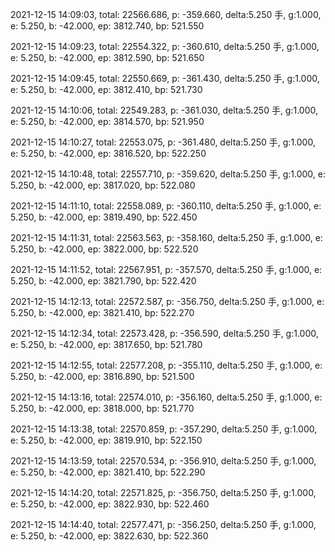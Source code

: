 2021-12-15 14:09:03, total: 22566.686, p: -359.660, delta:5.250 手, g:1.000, e: 5.250, b: -42.000, ep: 3812.740, bp: 521.550

2021-12-15 14:09:23, total: 22554.322, p: -360.610, delta:5.250 手, g:1.000, e: 5.250, b: -42.000, ep: 3812.590, bp: 521.650

2021-12-15 14:09:45, total: 22550.669, p: -361.430, delta:5.250 手, g:1.000, e: 5.250, b: -42.000, ep: 3812.410, bp: 521.730

2021-12-15 14:10:06, total: 22549.283, p: -361.030, delta:5.250 手, g:1.000, e: 5.250, b: -42.000, ep: 3814.570, bp: 521.950

2021-12-15 14:10:27, total: 22553.075, p: -361.480, delta:5.250 手, g:1.000, e: 5.250, b: -42.000, ep: 3816.520, bp: 522.250

2021-12-15 14:10:48, total: 22557.710, p: -359.620, delta:5.250 手, g:1.000, e: 5.250, b: -42.000, ep: 3817.020, bp: 522.080

2021-12-15 14:11:10, total: 22558.089, p: -360.110, delta:5.250 手, g:1.000, e: 5.250, b: -42.000, ep: 3819.490, bp: 522.450

2021-12-15 14:11:31, total: 22563.563, p: -358.160, delta:5.250 手, g:1.000, e: 5.250, b: -42.000, ep: 3822.000, bp: 522.520

2021-12-15 14:11:52, total: 22567.951, p: -357.570, delta:5.250 手, g:1.000, e: 5.250, b: -42.000, ep: 3821.790, bp: 522.420

2021-12-15 14:12:13, total: 22572.587, p: -356.750, delta:5.250 手, g:1.000, e: 5.250, b: -42.000, ep: 3821.410, bp: 522.270

2021-12-15 14:12:34, total: 22573.428, p: -356.590, delta:5.250 手, g:1.000, e: 5.250, b: -42.000, ep: 3817.650, bp: 521.780

2021-12-15 14:12:55, total: 22577.208, p: -355.110, delta:5.250 手, g:1.000, e: 5.250, b: -42.000, ep: 3816.890, bp: 521.500

2021-12-15 14:13:16, total: 22574.010, p: -356.160, delta:5.250 手, g:1.000, e: 5.250, b: -42.000, ep: 3818.000, bp: 521.770

2021-12-15 14:13:38, total: 22570.859, p: -357.290, delta:5.250 手, g:1.000, e: 5.250, b: -42.000, ep: 3819.910, bp: 522.150

2021-12-15 14:13:59, total: 22570.534, p: -356.910, delta:5.250 手, g:1.000, e: 5.250, b: -42.000, ep: 3821.410, bp: 522.290

2021-12-15 14:14:20, total: 22571.825, p: -356.750, delta:5.250 手, g:1.000, e: 5.250, b: -42.000, ep: 3822.930, bp: 522.460

2021-12-15 14:14:40, total: 22577.471, p: -356.250, delta:5.250 手, g:1.000, e: 5.250, b: -42.000, ep: 3822.630, bp: 522.360